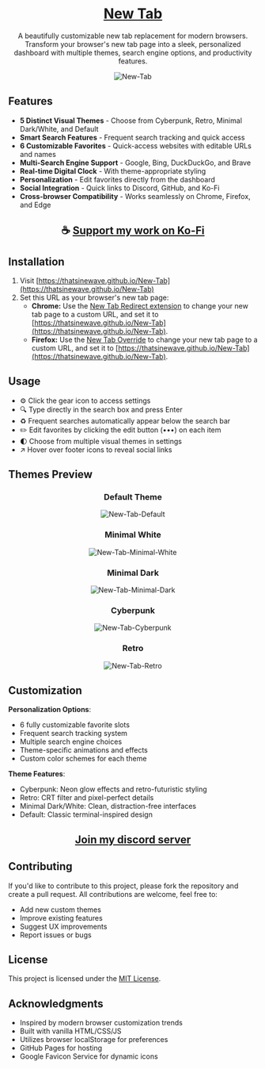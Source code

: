 <div align="center">

# [New Tab](https://thatsinewave.github.io/New-Tab)

A beautifully customizable new tab replacement for modern browsers. Transform your browser's new tab page into a sleek, personalized dashboard with multiple themes, search engine options, and productivity features.

![New-Tab](https://github.com/user-attachments/assets/a3e0df65-c49b-444b-b700-0f61846e5a2f)

</div>

## Features

- **5 Distinct Visual Themes** - Choose from Cyberpunk, Retro, Minimal Dark/White, and Default
- **Smart Search Features** - Frequent search tracking and quick access
- **6 Customizable Favorites** - Quick-access websites with editable URLs and names
- **Multi-Search Engine Support** - Google, Bing, DuckDuckGo, and Brave
- **Real-time Digital Clock** - With theme-appropriate styling
- **Personalization** - Edit favorites directly from the dashboard
- **Social Integration** - Quick links to Discord, GitHub, and Ko-Fi
- **Cross-browser Compatibility** - Works seamlessly on Chrome, Firefox, and Edge

<div align="center">

## ☕ [Support my work on Ko-Fi](https://ko-fi.com/thatsinewave)

</div>

## Installation

1. Visit [https://thatsinewave.github.io/New-Tab](https://thatsinewave.github.io/New-Tab)
2. Set this URL as your browser's new tab page:
   - **Chrome:** Use the [New Tab Redirect extension](https://chromewebstore.google.com/detail/new-tab-redirect/icpgjfneehieebagbmdbhnlpiopdcmna) to change your new tab page to a custom URL, and set it to [https://thatsinewave.github.io/New-Tab](https://thatsinewave.github.io/New-Tab).
   - **Firefox:** Use the [New Tab Override](https://addons.mozilla.org/en-US/firefox/addon/new-tab-override/) to change your new tab page to a custom URL, and set it to [https://thatsinewave.github.io/New-Tab](https://thatsinewave.github.io/New-Tab).

## Usage

- ⚙️ Click the gear icon to access settings
- 🔍 Type directly in the search box and press Enter
- ♻️ Frequent searches automatically appear below the search bar
- ✏️ Edit favorites by clicking the edit button (•••) on each item
- 🌓 Choose from multiple visual themes in settings
- ↗️ Hover over footer icons to reveal social links

## Themes Preview

<div align="center">

### Default Theme
![New-Tab-Default](https://github.com/user-attachments/assets/51debaf9-6aa1-43b8-846d-bf5af0cbad5d)

### Minimal White
![New-Tab-Minimal-White](https://github.com/user-attachments/assets/e82e8628-13cd-47cc-8faa-f6014b646321)

### Minimal Dark
![New-Tab-Minimal-Dark](https://github.com/user-attachments/assets/bc3fbe3f-3e39-4400-b02f-e6d7a3006dd4)

### Cyberpunk
![New-Tab-Cyberpunk](https://github.com/user-attachments/assets/75fc3d1f-8b6a-4ea4-aab4-efeed31bc1c5)

### Retro
![New-Tab-Retro](https://github.com/user-attachments/assets/342a882a-c802-4ce0-ac34-f92d07a7e368)

</div>

## Customization

**Personalization Options**:
- 6 fully customizable favorite slots
- Frequent search tracking system
- Multiple search engine choices
- Theme-specific animations and effects
- Custom color schemes for each theme

**Theme Features**:
- Cyberpunk: Neon glow effects and retro-futuristic styling
- Retro: CRT filter and pixel-perfect details
- Minimal Dark/White: Clean, distraction-free interfaces
- Default: Classic terminal-inspired design

<div align="center">

## [Join my discord server](https://discord.gg/2nHHHBWNDw)

</div>

## Contributing

If you'd like to contribute to this project, please fork the repository and create a pull request.
All contributions are welcome, feel free to:
- Add new custom themes
- Improve existing features
- Suggest UX improvements
- Report issues or bugs

## License

This project is licensed under the [MIT License](LICENSE).

## Acknowledgments

- Inspired by modern browser customization trends
- Built with vanilla HTML/CSS/JS
- Utilizes browser localStorage for preferences
- GitHub Pages for hosting
- Google Favicon Service for dynamic icons
